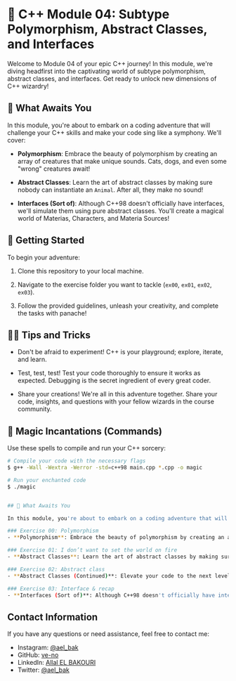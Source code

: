 # 🚀 C++ Module 04: Subtype Polymorphism, Abstract Classes, and Interfaces

Welcome to Module 04 of your epic C++ journey! In this module, we're diving headfirst into the captivating world of subtype polymorphism, abstract classes, and interfaces. Get ready to unlock new dimensions of C++ wizardry!

## 🎉 What Awaits You

In this module, you're about to embark on a coding adventure that will challenge your C++ skills and make your code sing like a symphony. We'll cover:

- **Polymorphism**: Embrace the beauty of polymorphism by creating an array of creatures that make unique sounds. Cats, dogs, and even some "wrong" creatures await!

- **Abstract Classes**: Learn the art of abstract classes by making sure nobody can instantiate an `Animal`. After all, they make no sound!

- **Interfaces (Sort of)**: Although C++98 doesn't officially have interfaces, we'll simulate them using pure abstract classes. You'll create a magical world of Materias, Characters, and Materia Sources!

## 🚀 Getting Started

To begin your adventure:

1. Clone this repository to your local machine.

2. Navigate to the exercise folder you want to tackle (`ex00`, `ex01`, `ex02`, `ex03`).

3. Follow the provided guidelines, unleash your creativity, and complete the tasks with panache!

## 🧙‍♂️ Tips and Tricks

- Don't be afraid to experiment! C++ is your playground; explore, iterate, and learn.

- Test, test, test! Test your code thoroughly to ensure it works as expected. Debugging is the secret ingredient of every great coder.

- Share your creations! We're all in this adventure together. Share your code, insights, and questions with your fellow wizards in the course community.

## 🎩 Magic Incantations (Commands)

Use these spells to compile and run your C++ sorcery:

```bash
# Compile your code with the necessary flags
$ g++ -Wall -Wextra -Werror -std=c++98 main.cpp *.cpp -o magic

# Run your enchanted code
$ ./magic


## 🎉 What Awaits You

In this module, you're about to embark on a coding adventure that will challenge your C++ skills and make your code sing like a symphony. We'll cover:

### Exercise 00: Polymorphism
- **Polymorphism**: Embrace the beauty of polymorphism by creating an array of creatures that make unique sounds. Cats, dogs, and even some "wrong" creatures await!

### Exercise 01: I don’t want to set the world on fire
- **Abstract Classes**: Learn the art of abstract classes by making sure nobody can instantiate an `Animal`. After all, they make no sound!

### Exercise 02: Abstract class
- **Abstract Classes (Continued)**: Elevate your code to the next level. Prevent anyone from creating instances of the default `Animal` class.

### Exercise 03: Interface & recap
- **Interfaces (Sort of)**: Although C++98 doesn't officially have interfaces, we'll simulate them using pure abstract classes. You'll create a magical world of Materias, Characters, and Materia Sources!
```

## Contact Information

If you have any questions or need assistance, feel free to contact me:

- Instagram: [@ael_bak](https://www.instagram.com/ael_bak/)
- GitHub: [ve-no](https://github.com/ve-no)
- LinkedIn: [Allal EL BAKOURI](https://www.linkedin.com/in/allal-el-bakouri-ba3565205/)
- Twitter: [@ael_bak](https://twitter.com/ael_bak)
